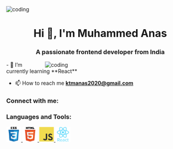 <img align="top" alt="coding" width="200" src="https://encrypted-tbn0.gstatic.com/images?q=tbn:ANd9GcQovMLSvycq1FHNe-Rcd2zCzY28z2KwCGYz_Q&usqp=CAU.gif">

<h1 align="center">Hi 👋, I'm Muhammed Anas</h1>
<h3 align="center">A passionate frontend developer from India</h3> 
<img align="right" alt="coding" width="400" src="https://miro.medium.com/max/1785/0*7Q3yvSIv_t0ioJ-Z.gif">
- 🌱 I’m currently learning **React**

- 📫 How to reach me **ktmanas2020@gmail.com**

<h3 align="left">Connect with me:</h3>
<p align="left">
</p>

<h3 align="left">Languages and Tools:</h3>
<p align="left"> <a href="https://www.w3schools.com/css/" target="_blank" rel="noreferrer"> <img src="https://raw.githubusercontent.com/devicons/devicon/master/icons/css3/css3-original-wordmark.svg" alt="css3" width="40" height="40"/> </a> <a href="https://www.w3.org/html/" target="_blank" rel="noreferrer"> <img src="https://raw.githubusercontent.com/devicons/devicon/master/icons/html5/html5-original-wordmark.svg" alt="html5" width="40" height="40"/> </a> <a href="https://developer.mozilla.org/en-US/docs/Web/JavaScript" target="_blank" rel="noreferrer"> <img src="https://raw.githubusercontent.com/devicons/devicon/master/icons/javascript/javascript-original.svg" alt="javascript" width="40" height="40"/> </a> <a href="https://reactjs.org/" target="_blank" rel="noreferrer"> <img src="https://raw.githubusercontent.com/devicons/devicon/master/icons/react/react-original-wordmark.svg" alt="react" width="40" height="40"/> </a> </p>
